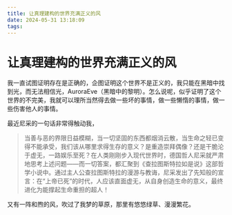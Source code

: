 ```yaml
---
title: 让真理建构的世界充满正义的风
date: 2024-05-31 13:18:09
tags:
---
```


# 让真理建构的世界充满正义的风

我一直试图证明存在是正确的，企图证明这个世界不是正义的，我只能在黑暗中找到光，而无法相信光，AuroraEve（黑暗中的黎明）。怎么说呢，似乎证明了这个世界的不完美，我就可以理所当然得去做一些坏的事情，做一些懒惰的事情，做一些伤害他人的事情。

最近尼采的一句话非常得触动我，

> 当善与恶的界限日益模糊，当一切坚固的东西都烟消云散，当生命之轻已变得不能承受，我们该从哪里求得生存的意义？是重造崇拜偶像？还是干脆沦于虚无，一路娱乐至死？在人类刚刚步入现代世界时，德国哲人尼采就严肃地思考上述问题——而一切答案，都汇聚到《查拉图斯特拉如是说》这部哲学小说中。通过主人公查拉图斯特拉的漫游与教诲，尼采发出了先知般的宣言：在“上帝已死”的时代，人应该直面虚无，从自身创造生命的意义，最终进化为能撑起生命重担的超人！

又有一阵和煦的风，吹过了我梦的草原，那里有悠悠绿草、漫漫繁花。
